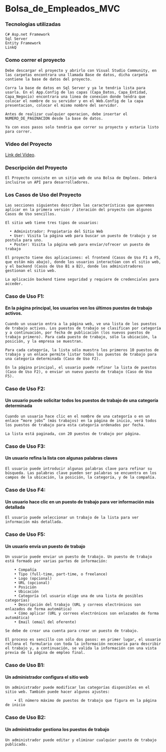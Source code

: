 # Bolsa_de_Empleados_MVC

### Tecnologias utilizadas
```
C# Asp.net Framework
Sql Server
Entity Framework
LinkQ
```

### Como correr el proyecto

```
Debe descargar el proyecto y abrirlo con Visual Studio Community, en las carpetas encontrara una llamada Base de datos, dicha carpeta contiene la base de datos del proyecto.

Corra la base de datos en Sql Server y ya le tendria lista para usarla. En el App.Config de las capas (Capa_Datos, Capa_Entidad, Capa_Negocio) encontrara una linea de conexion donde tendra que colocar el nombre de su servidor y en el Web.Config de la capa presentacion, colocar el mismo nombre del servidor.

Antes de realizar cualquier operacion, debe insertar el NUMERO_DE_PAGINACION desde la base de datos.

Ya con esos pasos solo tendria que correr su proyecto y estaria listo para correr.
```

### Video del Proyecto
[Link del Video](https://youtu.be/hEiFZ9QXn14).

### Descripción del Proyecto

```
El Proyecto consiste en un sitio web de una Bolsa de Empleos. Deberá incluirse un API para desarrolladores.
```

### Los Casos de Uso del Proyecto

```
Las secciones siguientes describen las características que queremos aplicar en la primera versión / iteración del proyecto con algunos Casos de Uso sencillos. 

El sitio web tiene tres tipos de usuarios: 

  • Administrador: Propietario del Sitio Web 
  • User: Visita la página web para buscar un puesto de trabajo y se postula para uno. 
  • Poster: Visita la página web para envíar/ofrecer un puesto de trabajo 

El proyecto tiene dos aplicaciones: el frontend (Casos de Uso F1 a F5, que están más abajo), donde los usuarios interactúan con el sitio web, y el backend (Casos de Uso B1 a B2), donde los administradores gestionan el sitio web.

La aplicación backend tiene seguridad y requiere de credenciales para acceder.
```

### Caso de Uso F1: 

#### En la página principal, los usuarios ven los últimos puestos de trabajo activos.

```
Cuando un usuario entra a la página web, ve una lista de los puestos de trabajo activos. Los puestos de trabajo se clasifican por categoría y a continuación, por fecha de publicación (los nuevos puestos de trabajo primero). Para cada puesto de trabajo, sólo la ubicación, la posición, y la empresa se muestran.

Para cada categoría, la lista sólo muestra los primeros 10 puestos de trabajo y un enlace permite listar todos los puestos de trabajo para una categoría determinada (Caso de Uso F2).

En la página principal, el usuario puede refinar la lista de puestos (Caso de Uso F2), o enviar un nuevo puesto de trabajo (Caso de Uso F5).
```

### Caso de Uso F2:
#### Un usuario puede solicitar todos los puestos de trabajo de una categoría determinada

```
Cuando un usuario hace clic en el nombre de una categoría o en un enlace “more jobs” (más trabajos) en la página de inicio, verá todos los puestos de trabajo para esta categoría ordenados por fecha.

La lista está paginada, con 20 puestos de trabajo por página.
```

### Caso de Uso F3:

#### Un usuario refina la lista con algunas palabras claves

```
El usuario puede introducir algunas palabras clave para refinar su búsqueda. Las palabras clave pueden ser palabras se encuentra en los campos de la ubicación, la posición, la categoría, y de la compañía.
```

### Caso de Uso F4:

#### Un usuario hace clic en un puesto de trabajo para ver información más detallada

```
El usuario puede seleccionar un trabajo de la lista para ver información más detallada.
```

### Caso de Uso F5:

#### Un usuario envía un puesto de trabajo

```
Un usuario puede enviar un puesto de trabajo. Un puesto de trabajo está formado por varias partes de información:

    • Compañía 
    • Tipo (full-time, part-time, o freelance) 
    • Logo (opcional) 
    • URL (opcional) 
    • Posición
    • Ubicación 
    • Categoría (el usuario elige una de una lista de posibles categorías)
    • Descripción del trabajo (URL y correos electrónicos son enlazados de forma automática) 
    • Cómo aplicar (URL y correos electrónicos son enlazados de forma automática) 
    • Email (email del oferente)
    
Se debe de crear una cuenta para crear un puesto de trabajo. 

El proceso es sencillo con sólo dos pasos: en primer lugar, el usuario rellena el formulario con toda la información necesaria para describir el trabajo y, a continuación, se valida la información con una vista previa de la página de empleo final.
```

### Caso de Uso B1:

#### Un administrador configura el sitio web

```
Un administrador puede modificar las categorías disponibles en el sitio web. También puede hacer algunos ajustes: 

    • El número máximo de puestos de trabajo que figura en la página de inicio
```

### Caso de Uso B2:

#### Un administrador gestiona los puestos de trabajo

```
Un administrador puede editar y eliminar cualquier puesto de trabajo publicado.
```



